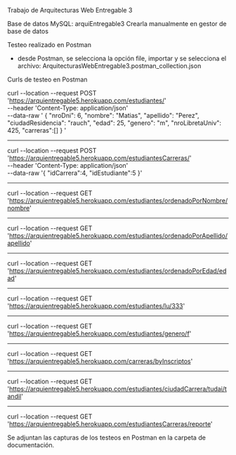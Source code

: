Trabajo de Arquitecturas Web 
Entregable 3

Base de datos MySQL: arquiEntregable3 
Crearla manualmente en gestor de base de datos


Testeo realizado en Postman
- desde Postman, se selecciona la opción file, importar y se selecciona el archivo: ArquitecturasWebEntregable3.postman_collection.json 


Curls de testeo en Postman

curl --location --request POST 'https://arquientregable5.herokuapp.com/estudiantes/' \
--header 'Content-Type: application/json' \
--data-raw '  {
        "nroDni": 6,
        "nombre": "Matias",
        "apellido": "Perez",
        "ciudadResidencia": "rauch",
        "edad": 25,
        "genero": "m",
        "nroLibretaUniv": 425,
        "carreras":[]
  } '

---

curl --location --request POST 'https://arquientregable5.herokuapp.com/estudiantesCarreras/' \
--header 'Content-Type: application/json' \
--data-raw '{
    "idCarrera":4,
    "idEstudiante":5
}'

---

curl --location --request GET 'https://arquientregable5.herokuapp.com/estudiantes/ordenadoPorNombre/nombre'

---

curl --location --request GET 'https://arquientregable5.herokuapp.com/estudiantes/ordenadoPorApellido/apellido'

---

curl --location --request GET 'https://arquientregable5.herokuapp.com/estudiantes/ordenadoPorEdad/edad'

---

curl --location --request GET 'https://arquientregable5.herokuapp.com/estudiantes/lu/333'

---

curl --location --request GET 'https://arquientregable5.herokuapp.com/estudiantes/genero/f'

---

curl --location --request GET 'https://arquientregable5.herokuapp.com/carreras/byInscriptos'

---

curl --location --request GET 'https://arquientregable5.herokuapp.com/estudiantes/ciudadCarrera/tudai/tandil'

---

curl --location --request GET 'https://arquientregable5.herokuapp.com/estudiantesCarreras/reporte'


Se adjuntan las capturas de los testeos en Postman en la carpeta de documentación. 